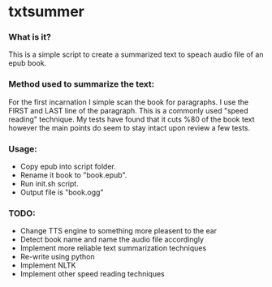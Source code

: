 # txtsummer

### What is it? 
This is a simple script to create a summarized text to speach audio file of an epub book.

### Method used to summarize the text:
For the first incarnation I simple scan the book for paragraphs. I use the FIRST and LAST line of the paragraph. This is a commonly used "speed reading" technique. My tests have found that it cuts %80 of the book text however the main points do seem to stay intact upon review a few tests.

### Usage:
* Copy epub into script folder.
* Rename it book to "book.epub".
* Run init.sh script.
* Output file is "book.ogg"

### TODO:
* Change TTS engine to something more pleasent to the ear
* Detect book name and name the audio file accordingly
* Implement more reliable text summarization techniques
* Re-write using python
* Implement NLTK
* Implement other speed reading techniques
